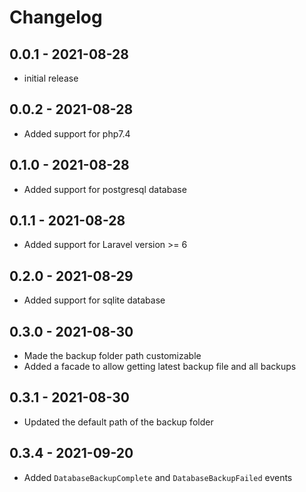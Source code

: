 # Changelog

## 0.0.1 - 2021-08-28

-   initial release

## 0.0.2 - 2021-08-28

-   Added support for php7.4

## 0.1.0 - 2021-08-28

-   Added support for postgresql database

## 0.1.1 - 2021-08-28

-   Added support for Laravel version >= 6

## 0.2.0 - 2021-08-29

-   Added support for sqlite database

## 0.3.0 - 2021-08-30

-   Made the backup folder path customizable
-   Added a facade to allow getting latest backup file and all backups

## 0.3.1 - 2021-08-30

-   Updated the default path of the backup folder

## 0.3.4 - 2021-09-20

-   Added `DatabaseBackupComplete` and `DatabaseBackupFailed` events
